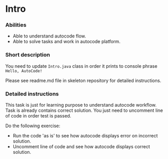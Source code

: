 # Intro

### Abilities

- Able to understand autocode flow.
- Able to solve tasks and work in autocode platform.

### Short description
You need to update `Intro.java` class in order it prints to console phrase `Hello, AutoCode!`

Please see readme.md  file in skeleton repository for detailed instructions.


### Detailed instructions

This task is just for learning purpose to understand autocode workflow. Task is already contains correct solution. You just need to uncomment line of code in order test is passed.

Do the following exercise:
- Run the code 'as is' to see how autocode displays error on incorrect solution.
- Uncomment line of code and see how autocode displays correct solution.